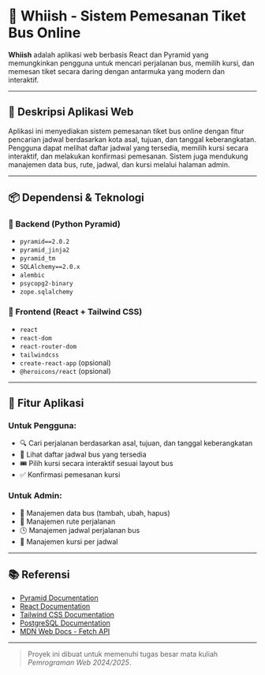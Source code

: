 # 🚌 Whiish - Sistem Pemesanan Tiket Bus Online

**Whiish** adalah aplikasi web berbasis React dan Pyramid yang memungkinkan pengguna untuk mencari perjalanan bus, memilih kursi, dan memesan tiket secara daring dengan antarmuka yang modern dan interaktif.

---

## 📄 Deskripsi Aplikasi Web

Aplikasi ini menyediakan sistem pemesanan tiket bus online dengan fitur pencarian jadwal berdasarkan kota asal, tujuan, dan tanggal keberangkatan. Pengguna dapat melihat daftar jadwal yang tersedia, memilih kursi secara interaktif, dan melakukan konfirmasi pemesanan. Sistem juga mendukung manajemen data bus, rute, jadwal, dan kursi melalui halaman admin.

---

## 📦 Dependensi & Teknologi

### 🔧 Backend (Python Pyramid)
- `pyramid==2.0.2`
- `pyramid_jinja2`
- `pyramid_tm`
- `SQLAlchemy==2.0.x`
- `alembic`
- `psycopg2-binary`
- `zope.sqlalchemy`

### 🎨 Frontend (React + Tailwind CSS)
- `react`
- `react-dom`
- `react-router-dom`
- `tailwindcss`
- `create-react-app` (opsional)
- `@heroicons/react` (opsional)

---

## 🚀 Fitur Aplikasi

### Untuk Pengguna:
- 🔍 Cari perjalanan berdasarkan asal, tujuan, dan tanggal keberangkatan
- 📆 Lihat daftar jadwal bus yang tersedia
- 🎟️ Pilih kursi secara interaktif sesuai layout bus
- ✅ Konfirmasi pemesanan kursi

### Untuk Admin:
- 🚌 Manajemen data bus (tambah, ubah, hapus)
- 📍 Manajemen rute perjalanan
- 🕒 Manajemen jadwal perjalanan bus
- 💺 Manajemen kursi per jadwal

---

## 📚 Referensi

- [Pyramid Documentation](https://docs.pylonsproject.org/projects/pyramid/en/latest/)
- [React Documentation](https://reactjs.org/)
- [Tailwind CSS Documentation](https://tailwindcss.com/)
- [PostgreSQL Documentation](https://www.postgresql.org/docs/)
- [MDN Web Docs - Fetch API](https://developer.mozilla.org/en-US/docs/Web/API/Fetch_API)

---

> Proyek ini dibuat untuk memenuhi tugas besar mata kuliah *Pemrograman Web 2024/2025*.
